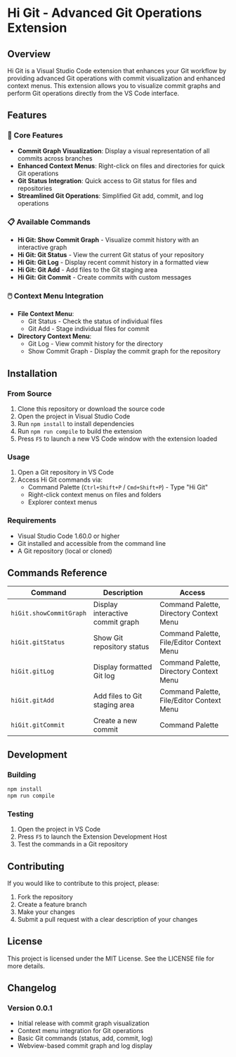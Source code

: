 # Hi Git - Advanced Git Operations Extension

## Overview
Hi Git is a Visual Studio Code extension that enhances your Git workflow by providing advanced Git operations with commit visualization and enhanced context menus. This extension allows you to visualize commit graphs and perform Git operations directly from the VS Code interface.

## Features

### 🌟 Core Features
- **Commit Graph Visualization**: Display a visual representation of all commits across branches
- **Enhanced Context Menus**: Right-click on files and directories for quick Git operations
- **Git Status Integration**: Quick access to Git status for files and repositories
- **Streamlined Git Operations**: Simplified Git add, commit, and log operations

### 📋 Available Commands
- **Hi Git: Show Commit Graph** - Visualize commit history with an interactive graph
- **Hi Git: Git Status** - View the current Git status of your repository
- **Hi Git: Git Log** - Display recent commit history in a formatted view
- **Hi Git: Git Add** - Add files to the Git staging area
- **Hi Git: Git Commit** - Create commits with custom messages

### 🖱️ Context Menu Integration
- **File Context Menu**: 
  - Git Status - Check the status of individual files
  - Git Add - Stage individual files for commit
- **Directory Context Menu**:
  - Git Log - View commit history for the directory
  - Show Commit Graph - Display the commit graph for the repository

## Installation

### From Source
1. Clone this repository or download the source code
2. Open the project in Visual Studio Code
3. Run `npm install` to install dependencies
4. Run `npm run compile` to build the extension
5. Press `F5` to launch a new VS Code window with the extension loaded

### Usage
1. Open a Git repository in VS Code
2. Access Hi Git commands via:
   - Command Palette (`Ctrl+Shift+P` / `Cmd+Shift+P`) - Type "Hi Git"
   - Right-click context menus on files and folders
   - Explorer context menus

### Requirements
- Visual Studio Code 1.60.0 or higher
- Git installed and accessible from the command line
- A Git repository (local or cloned)

## Commands Reference

| Command | Description | Access |
|---------|-------------|--------|
| `hiGit.showCommitGraph` | Display interactive commit graph | Command Palette, Directory Context Menu |
| `hiGit.gitStatus` | Show Git repository status | Command Palette, File/Editor Context Menu |
| `hiGit.gitLog` | Display formatted Git log | Command Palette, Directory Context Menu |
| `hiGit.gitAdd` | Add files to Git staging area | Command Palette, File/Editor Context Menu |
| `hiGit.gitCommit` | Create a new commit | Command Palette |

## Development

### Building
```bash
npm install
npm run compile
```

### Testing
1. Open the project in VS Code
2. Press `F5` to launch the Extension Development Host
3. Test the commands in a Git repository

## Contributing
If you would like to contribute to this project, please:
1. Fork the repository
2. Create a feature branch
3. Make your changes
4. Submit a pull request with a clear description of your changes

## License
This project is licensed under the MIT License. See the LICENSE file for more details.

## Changelog

### Version 0.0.1
- Initial release with commit graph visualization
- Context menu integration for Git operations
- Basic Git commands (status, add, commit, log)
- Webview-based commit graph and log display